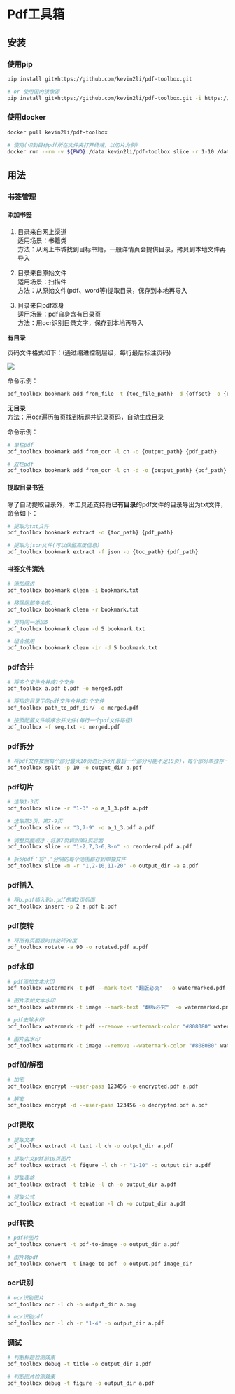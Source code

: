 # Pdf工具箱
## 安装
### 使用pip
```bash
pip install git+https://github.com/kevin2li/pdf-toolbox.git

# or 使用国内镜像源
pip install git+https://github.com/kevin2li/pdf-toolbox.git -i https://mirrors.aliyun.com/pypi/simple
```

### 使用docker
```bash
docker pull kevin2li/pdf-toolbox

# 使用(切到目标pdf所在文件夹打开终端，以切片为例)
docker run --rm -v ${PWD}:/data kevin2li/pdf-toolbox slice -r 1-10 /data/xxx.pdf
```
## 用法
### 书签管理
#### 添加书签
1. 目录来自网上渠道  
适用场景：书籍类  
方法：从网上书城找到目标书籍，一般详情页会提供目录，拷贝到本地文件再导入

1. 目录来自原始文件  
适用场景：扫描件  
方法：从原始文件(pdf、word等)提取目录，保存到本地再导入


3. 目录来自pdf本身  
适用场景：pdf自身含有目录页  
方法：用ocr识别目录文字，保存到本地再导入

**有目录**

页码文件格式如下：(通过缩进控制层级，每行最后标注页码)

![](https://minio.kevin2li.top/image-bed/blog/20230604094627.png)

命令示例：  
```bash
pdf_toolbox bookmark add from_file -t {toc_file_path} -d {offset} -o {output_path} {pdf_path}
```


**无目录**  
方法：用ocr遍历每页找到标题并记录页码，自动生成目录

命令示例：  
```bash
# 单栏pdf
pdf_toolbox bookmark add from_ocr -l ch -o {output_path} {pdf_path}

# 双栏pdf
pdf_toolbox bookmark add from_ocr -l ch -d -o {output_path} {pdf_path}
```

#### 提取目录书签 

除了自动提取目录外，本工具还支持将**已有目录**的pdf文件的目录导出为txt文件，命令如下：

```bash
# 提取为txt文件
pdf_toolbox bookmark extract -o {toc_path} {pdf_path}

# 提取为json文件(可以保留高度信息)
pdf_toolbox bookmark extract -f json -o {toc_path} {pdf_path}
```

#### 书签文件清洗
```bash
# 添加缩进
pdf_toolbox bookmark clean -i bookmark.txt

# 移除尾部多余的.
pdf_toolbox bookmark clean -r bookmark.txt

# 页码同一添加5
pdf_toolbox bookmark clean -d 5 bookmark.txt

# 组合使用
pdf_toolbox bookmark clean -ir -d 5 bookmark.txt
```

### pdf合并
```bash
# 将多个文件合并成1个文件
pdf_toolbox a.pdf b.pdf -o merged.pdf

# 将指定目录下的pdf文件合并成1个文件
pdf_toolbox path_to_pdf_dir/ -o merged.pdf

# 按照配置文件顺序合并文件(每行一个pdf文件路径)
pdf_toolbox -f seq.txt -o merged.pdf
```
### pdf拆分
```bash
# 将pdf文件按照每个部分最大10页进行拆分(最后一个部分可能不足10页)，每个部分单独存一个文件
pdf_toolbox split -p 10 -o output_dir a.pdf
```
### pdf切片
```bash
# 选取1-3页
pdf_toolbox slice -r "1-3" -o a_1_3.pdf a.pdf

# 选取第3页，第7-9页
pdf_toolbox slice -r "3,7-9" -o a_1_3.pdf a.pdf

# 调整页面顺序：将第7页调到第2页后面
pdf_toolbox slice -r "1-2,7,3-6,8-n" -o reordered.pdf a.pdf

# 拆分pdf：将","分隔的每个范围都存到单独文件
pdf_toolbox slice -m -r "1,2-10,11-20" -o output_dir -a a.pdf

```
### pdf插入
```bash
# 将b.pdf插入到a.pdf的第2页后面
pdf_toolbox insert -p 2 a.pdf b.pdf
```
### pdf旋转
```bash
# 将所有页面顺时针旋转90度
pdf_toolbox rotate -a 90 -o rotated.pdf a.pdf
```
### pdf水印
```bash
# pdf添加文本水印
pdf_toolbox watermark -t pdf --mark-text "翻版必究"  -o watermarked.pdf a.pdf

# 图片添加文本水印
pdf_toolbox watermark -t image --mark-text "翻版必究"  -o watermarked.png a.png

# pdf去除水印
pdf_toolbox watermark -t pdf --remove --watermark-color "#808080" watermark.pdf

# 图片去水印
pdf_toolbox watermark -t image --remove --watermark-color "#808080" watermark.png

```

### pdf加/解密
```bash
# 加密
pdf_toolbox encrypt --user-pass 123456 -o encrypted.pdf a.pdf

# 解密
pdf_toolbox encrypt -d --user-pass 123456 -o decrypted.pdf a.pdf

```
### pdf提取
```bash
# 提取文本
pdf_toolbox extract -t text -l ch -o output_dir a.pdf

# 提取中文pdf前10页图片
pdf_toolbox extract -t figure -l ch -r "1-10" -o output_dir a.pdf

# 提取表格
pdf_toolbox extract -t table -l ch -o output_dir a.pdf

# 提取公式
pdf_toolbox extract -t equation -l ch -o output_dir a.pdf


```
### pdf转换
```bash
# pdf转图片
pdf_toolbox convert -t pdf-to-image -o output_dir a.pdf

# 图片转pdf
pdf_toolbox convert -t image-to-pdf -o output.pdf image_dir

```
### ocr识别
```bash
# ocr识别图片
pdf_toolbox ocr -l ch -o output_dir a.png

# ocr识别pdf
pdf_toolbox ocr -l ch -r "1-4" -o output_dir a.pdf
```

### 调试
```bash
# 判断标题检测效果
pdf_toolbox debug -t title -o output_dir a.pdf

# 判断图片检测效果
pdf_toolbox debug -t figure -o output_dir a.pdf
```